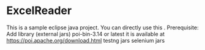 # ExcelReader

This is a sample eclipse java project.
You can directly use this .
Prerequisite: Add library (external jars)
poi-bin-3.14 or latest  it is available at https://poi.apache.org/download.html
testng jars
selenium jars
